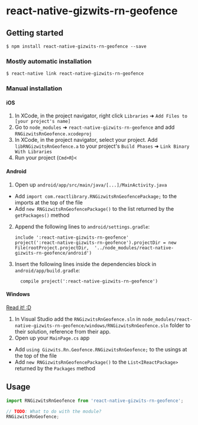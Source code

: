 
# react-native-gizwits-rn-geofence

## Getting started

`$ npm install react-native-gizwits-rn-geofence --save`

### Mostly automatic installation

`$ react-native link react-native-gizwits-rn-geofence`

### Manual installation


#### iOS

1. In XCode, in the project navigator, right click `Libraries` ➜ `Add Files to [your project's name]`
2. Go to `node_modules` ➜ `react-native-gizwits-rn-geofence` and add `RNGizwitsRnGeofence.xcodeproj`
3. In XCode, in the project navigator, select your project. Add `libRNGizwitsRnGeofence.a` to your project's `Build Phases` ➜ `Link Binary With Libraries`
4. Run your project (`Cmd+R`)<

#### Android

1. Open up `android/app/src/main/java/[...]/MainActivity.java`
  - Add `import com.reactlibrary.RNGizwitsRnGeofencePackage;` to the imports at the top of the file
  - Add `new RNGizwitsRnGeofencePackage()` to the list returned by the `getPackages()` method
2. Append the following lines to `android/settings.gradle`:
  	```
  	include ':react-native-gizwits-rn-geofence'
  	project(':react-native-gizwits-rn-geofence').projectDir = new File(rootProject.projectDir, 	'../node_modules/react-native-gizwits-rn-geofence/android')
  	```
3. Insert the following lines inside the dependencies block in `android/app/build.gradle`:
  	```
      compile project(':react-native-gizwits-rn-geofence')
  	```

#### Windows
[Read it! :D](https://github.com/ReactWindows/react-native)

1. In Visual Studio add the `RNGizwitsRnGeofence.sln` in `node_modules/react-native-gizwits-rn-geofence/windows/RNGizwitsRnGeofence.sln` folder to their solution, reference from their app.
2. Open up your `MainPage.cs` app
  - Add `using Gizwits.Rn.Geofence.RNGizwitsRnGeofence;` to the usings at the top of the file
  - Add `new RNGizwitsRnGeofencePackage()` to the `List<IReactPackage>` returned by the `Packages` method


## Usage
```javascript
import RNGizwitsRnGeofence from 'react-native-gizwits-rn-geofence';

// TODO: What to do with the module?
RNGizwitsRnGeofence;
```
  
